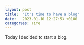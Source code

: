 ```yaml
---
layout: post
title:  "It's time to have a blog"
date:   2023-01-10 12:27:53 +0100
categories: life
---
```

Today I decided to start a blog.
